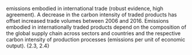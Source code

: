  emissions embodied in international trade (robust evidence, high agreement). A decrease in the carbon intensity of traded products has offset increased trade volumes between 2006 and 2016. Emissions embodied in internationally traded products depend on the composition of the global supply chain across sectors and countries and the respective carbon intensity of production processes (emissions per unit of economic output). {2.3, 2.4}